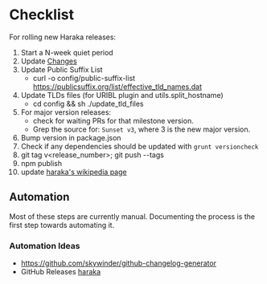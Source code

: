 # Checklist

For rolling new Haraka releases:

1. Start a N-week quiet period
1. Update [Changes](Changes)
1. Update Public Suffix List
    * curl -o config/public-suffix-list https://publicsuffix.org/list/effective_tld_names.dat
1. Update TLDs files (for URIBL plugin and utils.split_hostname)
    * cd config && sh ./update_tld_files
1. For major version releases:
    * check for waiting PRs for that milestone version.
    * Grep the source for: `Sunset v3`, where 3 is the new major version.
1. Bump version in package.json
1. Check if any dependencies should be updated with `grunt versioncheck`
1. git tag v<release_number>; git push --tags
1. npm publish
1. update [haraka's wikipedia page](https://en.wikipedia.org/wiki/Haraka_(software))

## Automation

Most of these steps are currently manual. Documenting the process is the first step towards automating it.

### Automation Ideas
* https://github.com/skywinder/github-changelog-generator
* GitHub Releases [haraka](https://github.com/baudehlo/Haraka/releases)